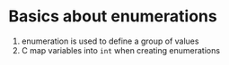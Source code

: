 # Basics about enumerations
1. enumeration is used to define a group of values 
2. C map variables into `int` when creating enumerations


